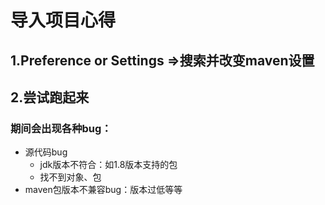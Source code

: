 # 导入项目心得

## 1.Preference or Settings =>搜索并改变maven设置

## 2.尝试跑起来

### 期间会出现各种bug：

- 源代码bug
  - jdk版本不符合：如1.8版本支持的包
  - 找不到对象、包
- maven包版本不兼容bug：版本过低等等



